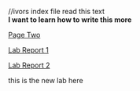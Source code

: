 //ivors index file
read this text  
**I want to learn how to write this more**

[Page Two](pagetwo.html)


[Lab Report 1](lab-report-1-week-0.html)


[Lab Report 2](lab-report-2.html)

this is the new lab here

